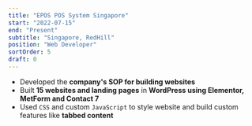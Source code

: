 ```yaml
---
title: "EPOS POS System Singapore"
start: "2022-07-15"
end: "Present"
subtitle: "Singapore, RedHill"
position: "Web Developer"
sortOrder: 5
draft: 0
---
```


- Developed the **company's SOP for building websites**
- Built **15 websites and landing pages** in **WordPress using Elementor, MetForm and Contact 7**
- Used `CSS` and custom `JavaScript` to style website and build custom features like **tabbed content**